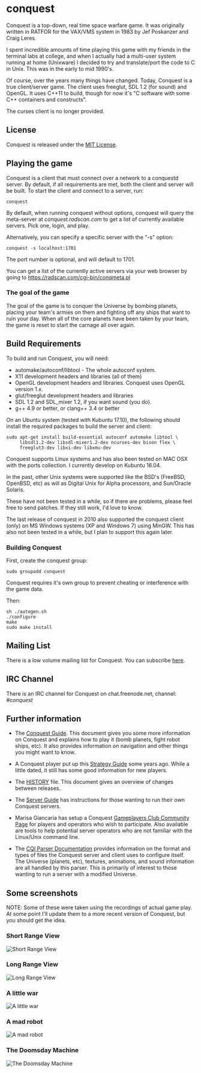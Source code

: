 # conquest

Conquest is a top-down, real time space warfare game.  It was
originally written in RATFOR for the VAX/VMS system in 1983 by Jef
Poskanzer and Craig Leres.

I spent incredible amounts of time playing this game with my friends
in the terminal labs at college, and when I actually had a multi-user
system running at home (Unixware) I decided to try and translate/port
the code to C in Unix.  This was in the early to mid 1990's.

Of course, over the years many things have changed. Today, Conquest is
a true client/server game.  The client uses freeglut, SDL 1.2 (for
sound) and OpenGL.  It uses C++11 to build, though for now it's "C
software with some C++ containers and constructs".

The curses client is no longer provided.

## License

Conquest is released under the [MIT License](LICENSE.txt).

## Playing the game

Conquest is a client that must connect over a network to a conquestd
server.  By default, if all requirements are met, both the client and
server will be built.  To start the client and connect to a server,
run:

```conquest ```

By default, when running conquest without options, conquest will query
the meta-server at *conquest.radscan.com* to get a list of currently
available servers.  Pick one, login, and play.

Alternatively, you can specify a specific server with the "-s" option:

```conquest -s localhost:1701```

The port number is optional, and will default to 1701.

You can get a list of the currently active servers via your web browser
by going to https://radscan.com/cgi-bin/conqmeta.pl

### The goal of the game

The goal of the game is to conquer the Universe by bombing planets,
placing your team's armies on them and fighting off any ships that
want to ruin your day.  When all of the core planets have been taken
by your team, the game is reset to start the carnage all over again.

## Build Requirements

To build and run Conquest, you will need:

* automake/autoconf/libtool - The whole autoconf system.
* X11 development headers and libraries (all of them)
* OpenGL development headers and libraries. Conquest uses OpenGL
  version 1.x.
* glut/freeglut development headers and libraries
* SDL 1.2 and SDL_mixer 1.2, if you want sound (you do).
* g++ 4.9 or better, or clang++ 3.4 or better

On an Ubuntu system (tested with Kubuntu 17.10), the following
should install the required packages to build the server and client:

```
sudo apt-get install build-essential autoconf automake libtool \
     libsdl1.2-dev libsdl-mixer1.2-dev ncurses-dev bison flex \
     freeglut3-dev libxi-dev libxmu-dev
```

Conquest supports Linux systems and has also been tested on MAC OSX
with the ports collection. I currently develop on Kubuntu 16.04.

In the past, other Unix systems were supported like the BSD's
(FreeBSD, OpenBSD, etc) as will as Digital Unix for Alpha processors,
and Sun/Oracle Solaris.

These have not been tested in a while, so if there are problems,
please feel free to send patches.  If they still work, I'd love to
know.

The last release of conquest in 2010 also supported the conquest
client (only) on MS Windows systems (XP and Windows 7) using MinGW.
This has also not been tested in a while, but I plan to support this
again later.

### Building Conquest

First, create the conquest group:

```sudo groupadd conquest```

Conquest requires it's own group to prevent cheating or interference
with the game data.

Then:

```
sh ./autogen.sh
./configure
make
sudo make install
```

## Mailing List

There is a low volume mailing list for Conquest.  You can subscribe
[here](https://radscan.com/cgi-bin/mailman/listinfo/conquest).

## IRC Channel

There is an IRC channel for Conquest on chat.freenode.net, channel: *#conquest*

## Further information

* The [Conquest Guide](docs/conquest-guide.md). This document gives
  you some more information on Conquest and explains how to play it
  (bomb planets, fight robot ships, etc).  It also provides
  information on navigation and other things you might want to know.

* A Conquest player put up this
  [Strategy Guide](https://cataboligne.org/index.php?itemid=17) some
  years ago.  While a little dated, it still has some good
  information for new players.

* The [HISTORY](docs/HISTORY.txt) file.  This document gives
  an overview of changes between releases.

* The [Server Guide](docs/server-guide.md) has instructions for those
  wanting to run their own Conquest servers.

* Marisa Giancaria has setup a Conquest
  [Gameplayers Club Community Page](https://conquest.gameplayer.club/)
  for players and operators who wish to participate.  Also available
  are tools to help potential server operators who are not familiar
  with the Linux/Unix command line.

* The [CQI Parser Documentation](docs/conqinit.txt) provides
  information on the format and types of files the Conquest server and
  client uses to configure itself.  The Universe (planets, etc),
  textures, animations, and sound information are all handled by this
  parser.  This is primarily of interest to those wanting to run a
  server with a modified Universe.

## Some screenshots

NOTE: Some of these were taken using the recordings of actual game
play.  At some point I'll update them to a more recent version of
Conquest, but you should get the idea.

### Short Range View
![Short Range View](docs/images/short-range.png)

### Long Range View
![Long Range View](docs/images/long-range.png)

### A little war
![A little war](docs/images/conq-war.jpg)

### A mad robot
![A mad robot](docs/images/furball.jpg)

### The Doomsday Machine
![The Doomsday Machine](docs/images/doomsday.jpg)
